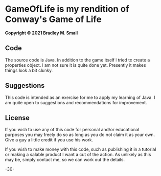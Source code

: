 # GameOfLife is my rendition of Conway's Game of Life

**Copyright © 2021 Bradley M. Small**

## **Code**

The source code is Java. In addition to the game itself I tried to create a properties object. I am not sure it is quite done yet. Presently it makes things look a bit clunky. 

## **Suggestions**

This code is intended as an exercise for me to apply my learning of Java. I am quite open to suggestions and
recommendations for improvement.

## **License**

If you wish to use any of this code for personal and/or educational purposes you may freely do so as long as you do not
claim it as your own. Give a guy a little credit if you use his work.

If you wish to make money with this code, such as publishing it in a tutorial or making a salable product I want a cut
of the action. As unlikely as this may be, simply contact me, so we can work out the details. 

-30-
